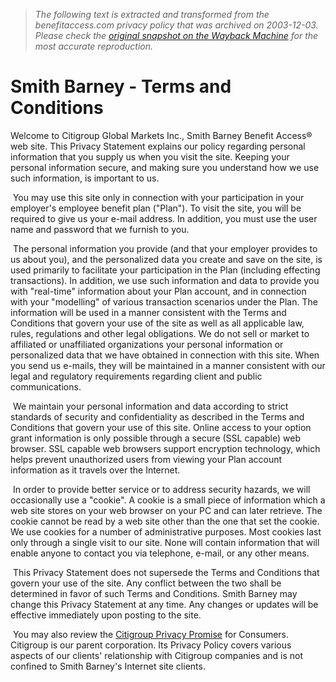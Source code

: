> *The following text is extracted and transformed from the benefitaccess.com privacy policy that was archived on 2003-12-03. Please check the [original snapshot on the Wayback Machine](https://web.archive.org/web/20031203172304id_/http%3A//www.benefitaccess.com/ssb_privacy.html) for the most accurate reproduction.*

# Smith Barney - Terms and Conditions

Welcome to Citigroup Global Markets Inc., Smith Barney Benefit Access® web site. This Privacy Statement explains our policy regarding personal information that you supply us when you visit the site. Keeping your personal information secure, and making sure you understand how we use such information, is important to us.

 You may use this site only in connection with your participation in your employer's employee benefit plan ("Plan"). To visit the site, you will be required to give us your e-mail address. In addition, you must use the user name and password that we furnish to you.

 The personal information you provide (and that your employer provides to us about you), and the personalized data you create and save on the site, is used primarily to facilitate your participation in the Plan (including effecting transactions). In addition, we use such information and data to provide you with "real-time" information about your Plan account, and in connection with your "modelling" of various transaction scenarios under the Plan. The information will be used in a manner consistent with the Terms and Conditions that govern your use of the site as well as all applicable law, rules, regulations and other legal obligations. We do not sell or market to affiliated or unaffiliated organizations your personal information or personalized data that we have obtained in connection with this site. When you send us e-mails, they will be maintained in a manner consistent with our legal and regulatory requirements regarding client and public communications.

 We maintain your personal information and data according to strict standards of security and confidentiality as described in the Terms and Conditions that govern your use of this site. Online access to your option grant information is only possible through a secure (SSL capable) web browser. SSL capable web browsers support encryption technology, which helps prevent unauthorized users from viewing your Plan account information as it travels over the Internet.

 In order to provide better service or to address security hazards, we will occasionally use a "cookie". A cookie is a small piece of information which a web site stores on your web browser on your PC and can later retrieve. The cookie cannot be read by a web site other than the one that set the cookie. We use cookies for a number of administrative purposes. Most cookies last only through a single visit to our site. None will contain information that will enable anyone to contact you via telephone, e-mail, or any other means.

 This Privacy Statement does not supersede the Terms and Conditions that govern your use of the site. Any conflict between the two shall be determined in favor of such Terms and Conditions. Smith Barney may change this Privacy Statement at any time. Any changes or updates will be effective immediately upon posting to the site.

 You may also review the [Citigroup Privacy Promise](http://www.citigroup.com/citigroup/privacy/index.htm) for Consumers. Citigroup is our parent corporation. Its Privacy Policy covers various aspects of our clients' relationship with Citigroup companies and is not confined to Smith Barney's Internet site clients.

